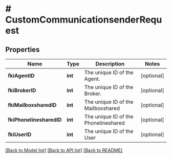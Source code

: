 # # CustomCommunicationsenderRequest

## Properties

Name | Type | Description | Notes
------------ | ------------- | ------------- | -------------
**fkiAgentID** | **int** | The unique ID of the Agent. | [optional]
**fkiBrokerID** | **int** | The unique ID of the Broker. | [optional]
**fkiMailboxsharedID** | **int** | The unique ID of the Mailboxshared | [optional]
**fkiPhonelinesharedID** | **int** | The unique ID of the Phonelineshared | [optional]
**fkiUserID** | **int** | The unique ID of the User | [optional]

[[Back to Model list]](../../README.md#models) [[Back to API list]](../../README.md#endpoints) [[Back to README]](../../README.md)
